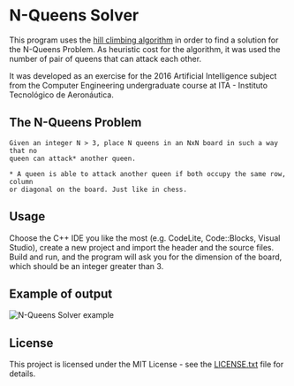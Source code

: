 # N-Queens Solver

This program uses the [hill climbing algorithm](https://en.wikibooks.org/wiki/Artificial_Intelligence/Search/Iterative_Improvement/Hill_Climbing) in order to find a solution for the N-Queens Problem. As heuristic cost for the algorithm, it was used the number of pair of queens that can attack each other.

It was developed as an exercise for the 2016 Artificial Intelligence subject from the Computer Engineering undergraduate course at ITA - Instituto Tecnológico de Aeronáutica.

## The N-Queens Problem
```
Given an integer N > 3, place N queens in an NxN board in such a way that no
queen can attack* another queen.

* A queen is able to attack another queen if both occupy the same row, column
or diagonal on the board. Just like in chess.
```

## Usage

Choose the C++ IDE you like the most (e.g. CodeLite, Code::Blocks, Visual Studio), create a new project and import the header and the source files. Build and run, and the program will ask you for the dimension of the board, which should be an integer greater than 3.

## Example of output

![N-Queens Solver example](http://i.imgur.com/RI36c8l.png)

## License

This project is licensed under the MIT License - see the [LICENSE.txt](./LICENSE.txt) file for details.
